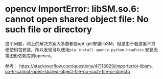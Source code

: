 # opencv ImportError: libSM.so.6: cannot open shared object file: No such file or directory 

这个问题，网上的解决方案大多数都是apt-get安装libSM，但是由于我这里不方便使用包安装，所以发现可以使用`pip install opencv-python-headless` 安装无需图形依赖库的opencv。 

参考： https://stackoverflow.com/questions/47113029/importerror-libsm-so-6-cannot-open-shared-object-file-no-such-file-or-directo
